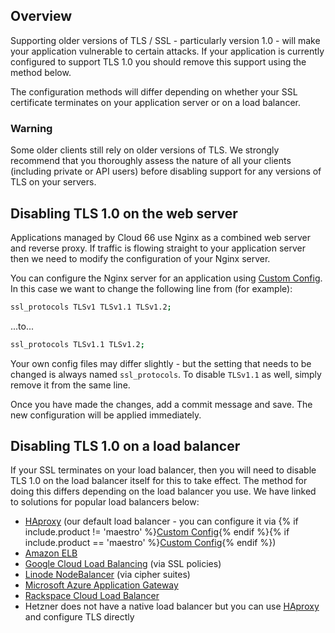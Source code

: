 ## Overview

Supporting older versions of TLS / SSL - particularly version 1.0 - will make your application vulnerable to certain attacks. If your application is currently configured to support TLS 1.0 you should remove this support using the method below.

The configuration methods will differ depending on whether your SSL certificate terminates on your application server or on a load balancer.

### Warning

Some older clients still rely on older versions of TLS. We strongly recommend that you thoroughly assess the nature of all your clients (including private or API users) before disabling support for any versions of TLS on your servers. 

## Disabling TLS 1.0 on the web server

Applications managed by Cloud 66 use Nginx as a combined web server and reverse proxy.  If traffic is flowing straight to your application server then we need to modify the configuration of your Nginx server.

You can configure the Nginx server for an application using [Custom Config](/{{page.collection}}/tutorials/custom-config.html). In this case we want to change the following line from (for example):

```bash
ssl_protocols TLSv1 TLSv1.1 TLSv1.2;
```

...to...

```bash
ssl_protocols TLSv1.1 TLSv1.2;
```

Your own config files may differ slightly - but the setting that needs to be changed is always named `ssl_protocols`. To disable `TLSv1.1` as well, simply remove it from the same line.

Once you have made the changes, add a commit message and save. The new configuration will be applied immediately. 

## Disabling TLS 1.0 on a load balancer

If your SSL terminates on your load balancer, then you will need to disable TLS 1.0 on the load balancer itself for this to take effect. The method for doing this differs depending on the load balancer you use. We have linked to solutions for popular load balancers below:

- [HAproxy](https://www.haproxy.com/documentation/aloha/9-5/traffic-management/lb-layer7/tls/) (our default load balancer - you can configure it via {% if include.product != 'maestro' %}[Custom Config](/{{page.collection}}/how-to-guides/deployment/haproxy.html){% endif %}{% if include.product == 'maestro' %}[Custom Config](/{{page.collection}}/how-to-guides/build-and-config/haproxy.html){% endif %})
- [Amazon ELB](https://docs.aws.amazon.com/elasticloadbalancing/latest/application/create-https-listener.html#describe-ssl-policies.)
- [Google Cloud Load Balancing](https://cloud.google.com/load-balancing/docs/use-ssl-policies) (via SSL policies)
- [Linode NodeBalancer](https://www.linode.com/docs/platform/nodebalancer/nodebalancer-reference-guide/#tls-cipher-suites) (via cipher suites)
- [Microsoft Azure Application Gateway](https://docs.microsoft.com/en-us/azure/application-gateway/ssl-overview)
- [Rackspace Cloud Load Balancer](https://docs.microsoft.com/en-us/azure/application-gateway/ssl-overview)
- Hetzner does not have a native load balancer but you can use [HAproxy](https://community.hetzner.com/tutorials/howto-highly-available-load-balancer-hetzner-cloud-ansible) and configure TLS directly